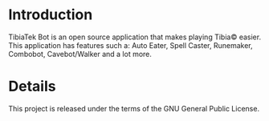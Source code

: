 # Introduction #
TibiaTek Bot is an open source application that makes playing Tibia&copy; easier. This application has features such a: Auto Eater, Spell Caster, Runemaker, Combobot, Cavebot/Walker and a lot more.

# Details #

This project is released under the terms of the GNU General Public License.